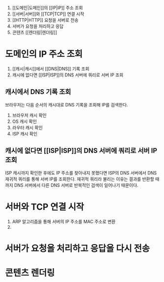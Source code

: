 1. [[도메인|도메인]]의 [[IP|IP]] 주소 조회
2. [[서버|서버]]와 [[TCP|TCP]] 연결 시작
3. [[HTTP|HTTP]] 요청을 서버로 전송
4. 서버가 요청을 처리하고 응답
5. 콘텐츠 [[렌더링|렌더링]]

# 도메인의 IP 주소 조회

1. [[캐시|캐시]]에서 [[DNS|DNS]] 기록 조회
2. 캐시에 없다면 [[ISP|ISP]]의 DNS 서버에 쿼리로 서버 IP 조회

## 캐시에서 DNS 기록 조회

브라우저는 다음 순서의 캐시대로 DNS 기록을 조회해 IP를 검색한다.
1. 브라우저 캐시 확인
2. OS 캐시 확인
3. 라우터 캐시 확인
4. ISP 캐시 확인
## 캐시에 없다면 [[ISP|ISP]]의 DNS 서버에 쿼리로 서버 IP 조회

ISP 캐시까지 확인한 후에도 IP 주소를 찾아내지 못했다면 ISP의 DNS 서버에서 DNS 재귀적 쿼리를 통해 서버 IP를 조회한다.
재귀적 쿼리라 불리는 이유는 결과를 반환할 때까지 DNS 서버에서 다른 DNS 서버로 반복적인 검색이 일어나기 때문이다.
# 서버와 TCP 연결 시작

1. ARP 알고리즘을 통해 서버의 IP 주소를 MAC 주소로 변환
2. 

# 서버가 요청을 처리하고 응답을 다시 전송
# 콘텐츠 렌더링
